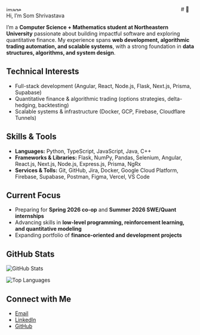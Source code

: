 <img width="468" height="12" alt="image" src="https://github.com/user-attachments/assets/d3aee88b-c5be-492b-a071-619e9effa8ad" /># 👋 Hi, I’m Som Shrivastava  

I’m a **Computer Science + Mathematics student at Northeastern University** passionate about building impactful software and exploring quantitative finance. My experience spans **web development, algorithmic trading automation, and scalable systems**, with a strong foundation in **data structures, algorithms, and system design**.  

## Technical Interests
- Full-stack development (Angular, React, Node.js, Flask, Next.js, Prisma, Supabase)  
- Quantitative finance & algorithmic trading (options strategies, delta-hedging, backtesting)  
- Scalable systems & infrastructure (Docker, GCP, Firebase, Cloudflare Tunnels)  

## Skills & Tools
- **Languages:** Python, TypeScript, JavaScript, Java, C++
- **Frameworks & Libraries:** Flask, NumPy, Pandas, Selenium, Angular, React.js, Next.js, Node.js, Express.js, Prisma, NgRx
- **Services & Tolls:** Git, GitHub, Jira, Docker, Google Cloud Platform, Firebase, Supabase, Postman, Figma, Vercel, VS Code

## Current Focus
- Preparing for **Spring 2026 co-op** and **Summer 2026 SWE/Quant internships**  
- Advancing skills in **low-level programming, reinforcement learning, and quantitative modeling**  
- Expanding portfolio of **finance-oriented and development projects**  

## GitHub Stats
![GitHub Stats](https://github-readme-stats.vercel.app/api?username=yourusername&show_icons=true&theme=tokyonight)  

![Top Languages](https://github-readme-stats.vercel.app/api/top-langs/?username=yourusername&layout=compact&theme=tokyonight)  

## Connect with Me
- [Email](mailto:som.shrivastava@gmail.com)  
- [LinkedIn](https://www.linkedin.com/in/som-shrivastava)  
- [GitHub](https://github.com/yourusername)  
